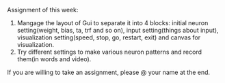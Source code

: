 Assignment of this week:
1. Mangage the layout of Gui to separate it into 4 blocks: initial neuron setting(weight, bias, ta, trf and so on), input setting(things about input), visualization setting(speed, stop, go, restart, exit) and canvas for visualization.
2. Try different settings to make various neuron patterns and record them(in words and video).
   
If you are willing to take an assignment, please @ your name at the end.

